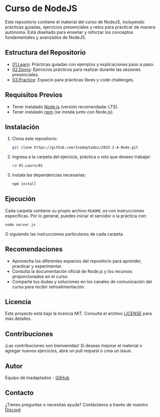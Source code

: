 # Curso de NodeJS

Este repositorio contiene el material del curso de NodeJS, incluyendo prácticas guiadas, ejercicios presenciales y retos para practicar de manera autónoma. Está diseñado para enseñar y reforzar los conceptos fundamentales y avanzados de NodeJS.

## Estructura del Repositorio

- [01.Learn](01.Learn/README.md): Prácticas guiadas con ejemplos y explicaciones paso a paso.
- [02.Doing](02.Doing/README.md): Ejercicios prácticos para realizar durante las sesiones presenciales.
- [03.Practice](03.Practice/README.md): Espacio para prácticas libres y code challenges.

## Requisitos Previos

- Tener instalado [Node.js](https://nodejs.org/) (versión recomendada: LTS).
- Tener instalado [npm](https://www.npmjs.com/) (se instala junto con Node.js).

## Instalación

1. Clona este repositorio:
   ```sh
   git clone https://github.com/Inadaptados/2025-2-A-Node.git
   ```
2. Ingresa a la carpeta del ejercicio, práctica o reto que desees trabajar:
   ```sh
   cd 01.Learn/01
   ```
3. Instala las dependencias necesarias:
   ```sh
   npm install
   ```

## Ejecución

Cada carpeta contiene su propio archivo `README.md` con instrucciones específicas. Por lo general, puedes iniciar el servidor o la práctica con:

```sh
node server.js
```

O siguiendo las instrucciones particulares de cada carpeta.

## Recomendaciones

- Aprovecha los diferentes espacios del repositorio para aprender, practicar y experimentar.
- Consulta la documentación oficial de Node.js y los recursos proporcionados en el curso.
- Comparte tus dudas y soluciones en los canales de comunicación del curso para recibir retroalimentación.

## Licencia

Este proyecto está bajo la licencia MIT. Consulta el archivo [LICENSE](LICENSE) para más detalles.

## Contribuciones

¡Las contribuciones son bienvenidas! Si deseas mejorar el material o agregar nuevos ejercicios, abre un pull request o crea un issue.

## Autor

Equipo de Inadaptados - [GitHub](https://github.com/Inadaptados/2025-2-A-Node)

## Contacto

¿Tienes preguntas o necesitas ayuda? Contáctanos a través de nuestro [Discord](https://discord.gg/5EqsTkGcgm)
